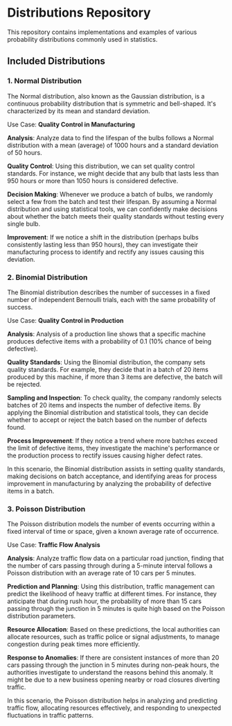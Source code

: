 # Distributions Repository

This repository contains implementations and examples of various probability distributions commonly used in statistics.

## Included Distributions

### 1. Normal Distribution
The Normal distribution, also known as the Gaussian distribution, is a continuous probability distribution that is symmetric and bell-shaped. It's characterized by its mean and standard deviation.

Use Case: **Quality Control in Manufacturing**

**Analysis**: Analyze data to find the lifespan of the bulbs follows a Normal distribution with a mean (average) of 1000 hours and a standard deviation of 50 hours.

**Quality Control**: Using this distribution, we can set quality control standards. For instance, we might decide that any bulb that lasts less than 950 hours or more than 1050 hours is considered defective.

**Decision Making**: Whenever we produce a batch of bulbs, we randomly select a few from the batch and test their lifespan. By assuming a Normal distribution and using statistical tools, we can confidently make decisions about whether the batch meets their quality standards without testing every single bulb.

**Improvement**: If we notice a shift in the distribution (perhaps bulbs consistently lasting less than 950 hours), they can investigate their manufacturing process to identify and rectify any issues causing this deviation.


### 2. Binomial Distribution
The Binomial distribution describes the number of successes in a fixed number of independent Bernoulli trials, each with the same probability of success.

Use Case: **Quality Control in Production**

**Analysis**: Analysis of a production line shows that a specific machine produces defective items with a probability of 0.1 (10% chance of being defective).

**Quality Standards**: Using the Binomial distribution, the company sets quality standards. For example, they decide that in a batch of 20 items produced by this machine, if more than 3 items are defective, the batch will be rejected.

**Sampling and Inspection**: To check quality, the company randomly selects batches of 20 items and inspects the number of defective items. By applying the Binomial distribution and statistical tools, they can decide whether to accept or reject the batch based on the number of defects found.

**Process Improvement**: If they notice a trend where more batches exceed the limit of defective items, they investigate the machine's performance or the production process to rectify issues causing higher defect rates.

In this scenario, the Binomial distribution assists in setting quality standards, making decisions on batch acceptance, and identifying areas for process improvement in manufacturing by analyzing the probability of defective items in a batch.

### 3. Poisson Distribution
The Poisson distribution models the number of events occurring within a fixed interval of time or space, given a known average rate of occurrence.

Use Case: **Traffic Flow Analysis**

**Analysis**: Analyze traffic flow data on a particular road junction, finding that the number of cars passing through during a 5-minute interval follows a Poisson distribution with an average rate of 10 cars per 5 minutes.

**Prediction and Planning**: Using this distribution, traffic management can predict the likelihood of heavy traffic at different times. For instance, they anticipate that during rush hour, the probability of more than 15 cars passing through the junction in 5 minutes is quite high based on the Poisson distribution parameters.

**Resource Allocation**: Based on these predictions, the local authorities can allocate resources, such as traffic police or signal adjustments, to manage congestion during peak times more efficiently.

**Response to Anomalies**: If there are consistent instances of more than 20 cars passing through the junction in 5 minutes during non-peak hours, the authorities investigate to understand the reasons behind this anomaly. It might be due to a new business opening nearby or road closures diverting traffic.

In this scenario, the Poisson distribution helps in analyzing and predicting traffic flow, allocating resources effectively, and responding to unexpected fluctuations in traffic patterns.


